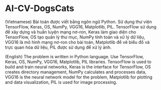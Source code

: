 # AI-CV-DogsCats
(Vietnamese)
Bài toán được viết bằng ngôn ngữ Python. Sử dụng thư viện TensorFlow, Keras, OS, NumPy, VGG16, Matplotlib, PIL. TensorFlow sử dụng để xây dựng và huấn luyện mạng nơ-ron, Keras làm giao diện cho TensorFlow, OS tạo quản lý thư mục, NumPy tính toán và xử lý dữ liệu, 
VGG16 là mô hình mạng nơ-ron cho bài toán,  Matplotlib để vẽ biểu đồ và trực quan hóa dữ liệu, PIL được sử dụng để xử lý ảnh.

(English)
The problem is written in Python language. Use TensorFlow, Keras, OS, NumPy, VGG16, Matplotlib, PIL libraries. TensorFlow is used to build and train neural networks, Keras is the interface for TensorFlow, OS creates directory management, NumPy calculates and processes data,
VGG16 is the neural network model for the problem, Matplotlib for plotting and data visualization, PIL is used for image processing.
